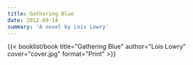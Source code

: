 ```yaml
---
title: Gathering Blue
date: 2012-09-14
summary: 'A novel by Lois Lowry'
---
```


{{< booklist/book
title="Gathering Blue"
author="Lois Lowry"
cover="cover.jpg"
format="Print" >}}
